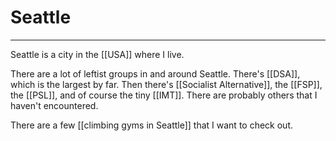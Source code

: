 # Seattle 
---
Seattle is a city in the [[USA]] where I live.

There are a lot of leftist groups in and around Seattle. There's [[DSA]], which is the largest by far. Then there's [[Socialist Alternative]], the [[FSP]], the [[PSL]], and of course the tiny [[IMT]]. There are probably others that I haven't encountered. 

There are a few [[climbing gyms in Seattle]] that I want to check out.